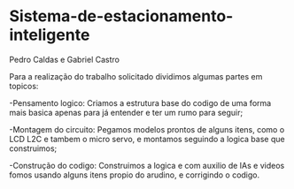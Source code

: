 # Sistema-de-estacionamento-inteligente
Pedro Caldas e Gabriel Castro

 Para a realização do trabalho solicitado dividimos algumas partes em topicos:
 
   -Pensamento logico: Criamos a estrutura base do codigo de uma forma mais basica apenas para já entender e ter um rumo para seguir;
   
   -Montagem do circuito: Pegamos modelos prontos de alguns itens, como o LCD L2C e tambem o micro servo, e montamos seguindo a logica base que construimos;
   
   -Construção do codigo: Construimos a logica e com auxilio de IAs e videos fomos usando alguns itens propio do arudino, e corrigindo o codigo. 
